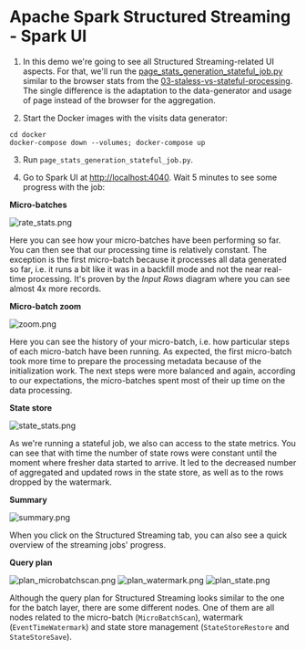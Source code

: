 # Apache Spark Structured Streaming - Spark UI
 
1. In this demo we're going to see all Structured Streaming-related UI aspects. For that, we'll run
the [page_stats_generation_stateful_job.py](page_stats_generation_stateful_job.py)
similar to the browser stats from the [03-staless-vs-stateful-processing](../03-staless-vs-stateful-processing). The 
single difference is the adaptation to the data-generator and usage of page instead of the browser for the aggregation.

2. Start the Docker images with the visits data generator:
```
cd docker
docker-compose down --volumes; docker-compose up
```

3. Run `page_stats_generation_stateful_job.py`. 

4. Go to Spark UI at [http://localhost:4040](http://localhost:4040). Wait 5 minutes to see some progress with the job:

**Micro-batches**

![rate_stats.png](assets/rate_stats.png)

Here you can see how your micro-batches have been performing so far. You can then see that our processing time is 
relatively constant. The exception is the first micro-batch because it processes all data generated so far, i.e. it 
runs a bit like it was in a backfill mode and not the near real-time processing. It's proven by the _Input Rows_ diagram
where you can see almost 4x more records.

**Micro-batch zoom**

![zoom.png](assets/zoom.png)

Here you can see the history of your micro-batch, i.e. how particular steps of each micro-batch have been running.
As expected, the first micro-batch took more time to prepare the processing metadata because of the initialization work. 
The next steps were more balanced and again, according to our expectations, the micro-batches spent most of their 
up time on the data processing.

**State store**

![state_stats.png](assets/state_stats.png)

As we're running a stateful job, we also can access to the state metrics. You can see that with time the number of state
rows were constant until the moment where fresher data started to arrive. It led to the decreased number of aggregated
and updated rows in the state store, as well as to the rows dropped by the watermark.

**Summary**

![summary.png](assets/summary.png)

When you click on the Structured Streaming tab, you can also see a quick overview of the streaming jobs' progress.

**Query plan**

![plan_microbatchscan.png](assets/plan_microbatchscan.png)
![plan_watermark.png](assets/plan_watermark.png)
![plan_state.png](assets/plan_state.png)

Although the query plan for Structured Streaming looks similar to the one for the batch layer, there are some different nodes.
One of them are all nodes related to the micro-batch (`MicroBatchScan`), watermark (`EventTimeWatermark`) 
and state store management (`StateStoreRestore` and `StateStoreSave`).